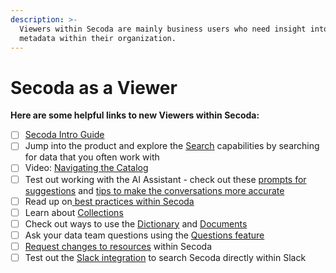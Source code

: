 ```yaml
---
description: >-
  Viewers within Secoda are mainly business users who need insight into the
  metadata within their organization.
---
```


# Secoda as a Viewer

**Here are some helpful links to new Viewers within Secoda:**

* [ ] [Secoda Intro Guide](../../readme/secoda-as-a-viewer/introduction-guide.md)
* [ ] Jump into the product and explore the [Search](../../features/search.md) capabilities by searching for data that you often work with
* [ ] Video: [Navigating the Catalog](../../features/catalog.md#navigating-the-catalog-video)
* [ ] Test out working with the AI Assistant - check out these [prompts for suggestions](../../features/ai-assistant/prompts.md) and [tips to make the conversations more accurate](../../best-practices/best-practices.md)
* [ ] Read up on[ ](../../best-practices/)[best practices within Secoda](../../best-practices/)
* [ ] Learn about [Collections](../../features/collections-1.md)
* [ ] Check out ways to use the [Dictionary](../../features/dictionary.md) and [Documents](../../features/documents/)
* [ ] Ask your data team questions using the [Questions feature](../../features/ask-questions-in-secoda/)
* [ ] [Request changes to resources](requesting-changes-in-secoda.md) within Secoda
* [ ] Test out the [Slack integration](../../integrations/productivity-tools/slack-connection/slack-user-guide.md) to search Secoda directly within Slack
